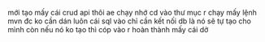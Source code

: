 mới tạo mấy cái crud api thôi
ae chạy nhớ cd vào thư mục r chạy mấy lệnh mvn đc
ko cần dán luôn cái sql vào chỉ cần kết nối db là nó sẽ tự tạo cho mình còn nếu nó ko tạo thì cóp vào r 
hoàn thành mấy cái dở 
